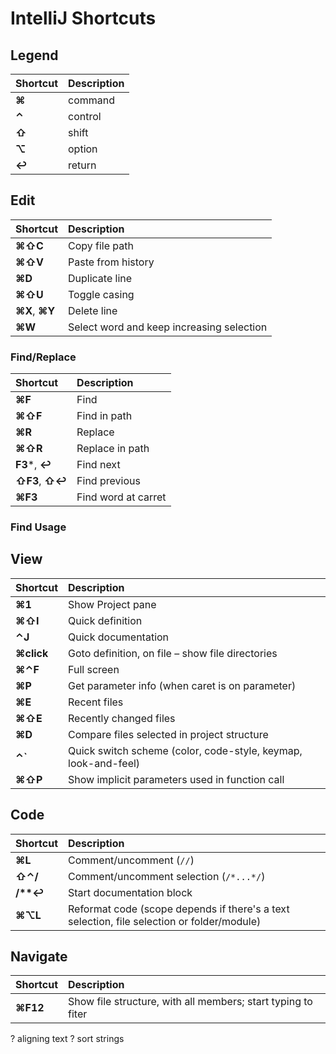 # IntelliJ Shortcuts

## Legend

Shortcut | Description |
:--- | :---
**⌘** | command
**⌃** | control
**⇧** | shift
**⌥** | option
**↩** | return

## Edit

Shortcut | Description |
:--- | :---
**⌘⇧C** | Copy file path
**⌘⇧V** | Paste from history
**⌘D** | Duplicate line
**⌘⇧U** | Toggle casing
**⌘X**, **⌘Y** | Delete line
**⌘W** | Select word and keep increasing selection

### Find/Replace

Shortcut | Description |
:--- | :---
**⌘F** | Find
**⌘⇧F** | Find in path
**⌘R** | Replace
**⌘⇧R** | Replace in path
**F3***, **↩** | Find next
**⇧F3**, **⇧↩** | Find previous
**⌘F3** | Find word at carret

### Find Usage

## View

Shortcut | Description |
:--- | :---
**⌘1** | Show Project pane
**⌘⇧I** | Quick definition
**⌃J** | Quick documentation
**⌘click** | Goto definition, on file – show file directories
**⌘⌃F** | Full screen
**⌘P** | Get parameter info (when caret is on parameter)
**⌘E** | Recent files
**⌘⇧E** | Recently changed files
**⌘D** | Compare files selected in project structure
**⌃\`** | Quick switch scheme (color, code-style, keymap, look-and-feel)
**⌘⇧P** | Show implicit parameters used in function call

## Code

Shortcut | Description |
:--- | :---
**⌘L** | Comment/uncomment (`//`)
**⇧⌃/** | Comment/uncomment selection (`/*...*/`)
**/\*\*↩** | Start documentation block
**⌘⌥L** | Reformat code (scope depends if there's a text selection, file selection or folder/module)

## Navigate

Shortcut | Description |
:--- | :---
**⌘F12** | Show file structure, with all members; start typing to fiter


? aligning text
? sort strings